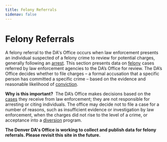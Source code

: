 ```yaml
---
title: Felony Referrals
sidenav: false
---
```

# Felony Referrals

A felony referral to the  DA's Office occurs when law enforcement presents an individual suspected of a felony crime to review for potential charges, generally following an <a href="/2nd/technical-notes#arrest">arrest</a>. This section presents data on <a href="/2nd/technical-notes#felony">felony</a> cases referred by law enforcement agencies to the DA’s Office for review. The DA’s Office decides whether to file charges – a formal accusation that a specific person has committed a specific crime – based on the evidence and reasonable likelihood of <a href="/2nd/technical-notes#conviction">conviction</a>. 

**Why is this important?**  The DA’s Office makes decisions based on the <a href="/2nd/technical-notes#case">cases</a> they receive from law enforcement; they are not responsible for arresting or citing individuals. The office may decide not to file a case for a number of reasons, such as insufficient evidence or investigation by law enforcement, when the charges did not rise to the level of a crime, or acceptance into a  <a href="/2nd/technical-notes#diversion">diversion</a> program.

**The Denver DA's Office is working to collect and publish data for felony referrals. Please revisit this site in the future.**

<!---

## Indicators

Below are a set of <a href="/technical-notes#indicators">indicators</a>  that provide additional context about felony referrals. These indicators help the Denver DA's Office ensure we maximize government resources by making strategic decisions about which cases to accept for prosecution. 

<iframe title="Avoiding Unnecessary Felony Charges at Filing" aria-label="Interactive line chart" id="datawrapper-chart-qZJl6" src="https://datawrapper.dwcdn.net/qZJl6/" scrolling="no" frameborder="0" style="width: 0; min-width: 100% !important; border: none;" height="400"></iframe><script type="text/javascript">!function(){"use strict";window.addEventListener("message",(function(e){if(void 0!==e.data["datawrapper-height"]){var t=document.querySelectorAll("iframe");for(var a in e.data["datawrapper-height"])for(var r=0;r<t.length;r++){if(t[r].contentWindow===e.source)t[r].style.height=e.data["datawrapper-height"][a]+"px"}}}))}();
</script> <br>

\\\\\\[The Denver DA's Office is working to collect and publish data for declined felony referrals. Please revisit this site in the future.]

<br>

<br>

\--->

<br>